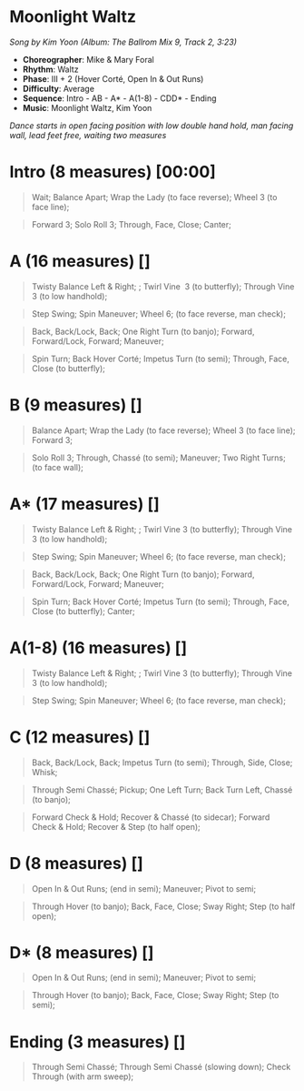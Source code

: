 # Moonlight Waltz
*Song by Kim Yoon (Album: The Ballrom Mix 9, Track 2, 3:23)*

* **Choreographer**: Mike & Mary Foral
* **Rhythm**: Waltz
* **Phase**: III + 2 (Hover Corté, Open In & Out Runs)
* **Difficulty**: Average
* **Sequence**: Intro - AB - A* - A(1-8) - CDD* - Ending
* **Music**: Moonlight Waltz, Kim Yoon

*Dance starts in open facing position with low double hand hold, man facing wall, lead feet free, waiting two measures*

# Intro (8 measures) [00:00]

> Wait; Balance Apart; Wrap the Lady (to face reverse); Wheel 3 (to face line);

> Forward 3; Solo Roll 3; Through, Face, Close; Canter;

# A (16 measures) []

> Twisty Balance Left & Right; ; Twirl Vine  3 (to butterfly); Through Vine 3 (to low handhold);

> Step Swing; Spin Maneuver; Wheel 6; (to face reverse, man check);

> Back, Back/Lock, Back; One Right Turn (to banjo); Forward, Forward/Lock, Forward; Maneuver;

> Spin Turn; Back Hover Corté; Impetus Turn (to semi); Through, Face, Close (to butterfly);

# B (9 measures) []

> Balance Apart; Wrap the Lady (to face reverse); Wheel 3 (to face line); Forward 3;

> Solo Roll 3; Through, Chassé (to semi); Maneuver; Two Right Turns; (to face wall);

# A* (17 measures) []

> Twisty Balance Left & Right; ; Twirl Vine 3 (to butterfly); Through Vine 3 (to low handhold);

> Step Swing; Spin Maneuver; Wheel 6; (to face reverse, man check);

> Back, Back/Lock, Back; One Right Turn (to banjo); Forward, Forward/Lock, Forward; Maneuver;


> Spin Turn; Back Hover Corté; Impetus Turn (to semi); Through, Face, Close (to butterfly); Canter;


# A(1-8) (16 measures) []

> Twisty Balance Left & Right; ; Twirl Vine 3 (to butterfly); Through Vine 3 (to low handhold);

> Step Swing; Spin Maneuver; Wheel 6; (to face reverse, man check);

# C (12 measures) []

> Back, Back/Lock, Back; Impetus Turn (to semi); Through, Side, Close; Whisk;

> Through Semi Chassé; Pickup; One Left Turn; Back Turn Left, Chassé (to banjo);

> Forward Check & Hold; Recover & Chassé (to sidecar); Forward Check & Hold; Recover & Step (to half open);

# D (8 measures) []

> Open In & Out Runs; (end in semi); Maneuver; Pivot to semi;

> Through Hover (to banjo); Back, Face, Close; Sway Right; Step (to half open);

# D* (8 measures) []

> Open In & Out Runs; (end in semi); Maneuver; Pivot to semi;

> Through Hover (to banjo); Back, Face, Close; Sway Right; Step (to semi);

# Ending (3 measures) []

> Through Semi Chassé; Through Semi Chassé (slowing down); Check Through (with arm sweep);